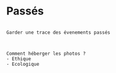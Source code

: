 # Passés

```{note}

Garder une trace des évenements passés


```


```{warning}

Comment héberger les photos ?
- Ethique
- Ecologique



```